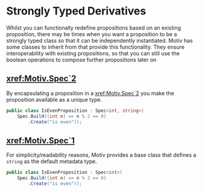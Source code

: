 # Strongly Typed Derivatives

Whilst you can functionally redefine propositions based on an existing proposition, there may be
times when you want a proposition to be a strongly typed class so that it can be independently instantiated.
Motiv has some classes to inherit from that provide this functionality.
They ensure interoperability with existing propositions, so that you can still use the boolean operations to compose
further propositions later on

## <xref:Motiv.Spec`2>

By encapsulating a proposition in a <xref:Motiv.Spec`2> you make the proposition available as a unique type.

```csharp
public class IsEvenProposition : Spec<int, string>(
    Spec.Build((int n) => n % 2 == 0)
        .Create("is even"));
```

## <xref:Motiv.Spec`1>

For simplicity/readability reasons, Motiv provides a base class that defines a `string` as the default metadata type.

```csharp
public class IsEvenProposition : Spec<int>(
    Spec.Build((int n) => n % 2 == 0)
        .Create("is even"));
```
